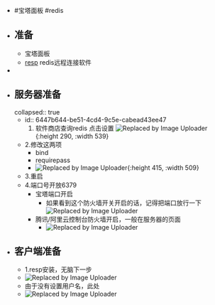 - #宝塔面板 #redis
- ## 准备
	- 宝塔面板
	- [resp](https://pan.baidu.com/s/1mezyPkU6Rtp0mSkKredYuw?pwd=9dgs) 
	  redis远程连接软件
-
- ## 服务器准备
  collapsed:: true
	- id:: 6447b644-be51-4cd4-9c5e-cabead43ee47
	  1. 软件商店查询redis 点击设置
	  ![Replaced by Image Uploader](https://s2.loli.net/2023/04/25/23SwGaXlWnDhJsr.png){:height 290, :width 539}
	- 2.修改这两项
		- bind
		- requirepass
		- ![Replaced by Image Uploader](https://s2.loli.net/2023/04/25/zLeh1VJnlTA8wkx.png){:height 415, :width 509}
	- 3.重启
	- 4.端口号开放6379
		- 宝塔端口开启
			- 如果看到这个防火墙开关开启的话，记得把端口放行一下
			  ![Replaced by Image Uploader](https://s2.loli.net/2023/04/25/OGfRisW8TnIzF94.png)
		- 腾讯/阿里云控制台防火墙开启，一般在服务器的页面
			- ![Replaced by Image Uploader](https://s2.loli.net/2023/04/25/NpMrO58nPbTocAI.png)
- ## 客户端准备
	- 1.resp安装，无脑下一步
	- ![Replaced by Image Uploader](https://s2.loli.net/2023/04/25/dnbwDzRcFi3Y9xE.png)
	- 由于没有设置用户名，此处
	- ![Replaced by Image Uploader](https://s2.loli.net/2023/04/25/XxFqTPi91WNoavB.png)